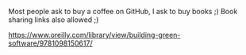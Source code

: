 Most people ask to buy a coffee on GitHub, I ask to buy books ;) Book sharing links also allowed ;)

https://www.oreilly.com/library/view/building-green-software/9781098150617/
